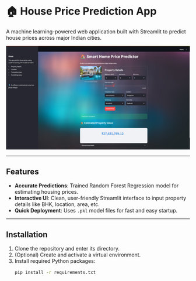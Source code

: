 # 🏠 House Price Prediction App

A machine learning-powered web application built with Streamlit to predict house prices across major Indian cities.

![App Demo](screenshot.png)

---

## Features
- **Accurate Predictions**: Trained Random Forest Regression model for estimating housing prices.
- **Interactive UI**: Clean, user-friendly Streamlit interface to input property details like BHK, location, area, etc.
- **Quick Deployment**: Uses `.pkl` model files for fast and easy startup.

---
## Installation
1. Clone the repository and enter its directory.  
2. (Optional) Create and activate a virtual environment.  
3. Install required Python packages:  
   ```bash
   pip install -r requirements.txt